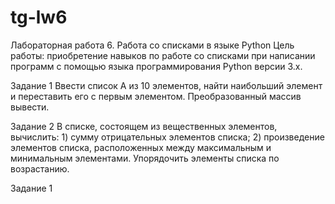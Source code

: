 # tg-lw6
Лабораторная работа 6. Работа со списками в языке Python
Цель работы: приобретение навыков по работе со списками при написании программ с
помощью языка программирования Python версии 3.x.

Задание 1
Ввести список А из 10 элементов, найти наибольший элемент и переставить его с первым
элементом. Преобразованный массив вывести.

Задание 2
В списке, состоящем из вещественных элементов, вычислить:
    1) сумму отрицательных элементов списка;
    2) произведение элементов списка, расположенных между максимальным и минимальным
    элементами.
Упорядочить элементы списка по возрастанию.

Задание 1